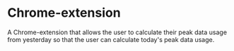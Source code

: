# Chrome-extension

A Chrome-extension that allows the user to calculate their peak data usage from yesterday so that the user can calculate today's peak data usage.
